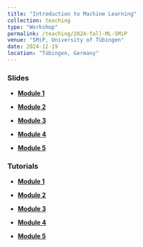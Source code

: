 ```yaml
---
title: "Introduction to Machine Learning"
collection: teaching
type: "Workshop"
permalink: /teaching/2024-fall-ML-SMiP
venue: "SMiP, University of Tübingen"
date: 2024-12-19
location: "Tübingen, Germany"
---
```


<!-- {% include base_path %} -->

<!-- naive password protection -->



### Slides

- <b><a href='/files/2024-fall-ML-SMiP/module1.zip'>Module 1</a></b>

- <b><a href='/files/2024-fall-ML-SMiP/module2.zip'>Module 2</a></b>

- <b><a href='/files/2024-fall-ML-SMiP/module3.zip'>Module 3</a></b>

- <b><a href='/files/2024-fall-ML-SMiP/module4.zip'>Module 4</a></b>

- <b><a href='/files/2024-fall-ML-SMiP/module5.zip'>Module 5</a></b>


### Tutorials

- <b><a href='/files/2024-fall-ML-SMiP/module1-tutorials.zip'>Module 1</a></b>

- <b><a href='/files/2024-fall-ML-SMiP/module2-tutorials.zip'>Module 2</a></b>

- <b><a href='/files/2024-fall-ML-SMiP/module3-tutorials.zip'>Module 3</a></b>

- <b><a href='/files/2024-fall-ML-SMiP/module4-tutorials.zip'>Module 4</a></b>

- <b><a href='/files/2024-fall-ML-SMiP/module5-tutorials.zip'>Module 5</a></b>

